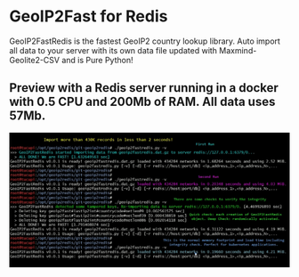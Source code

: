 # GeoIP2Fast for Redis

GeoIP2FastRedis is the fastest GeoIP2 country lookup library. Auto import all data to your server with its own data file updated with Maxmind-Geolite2-CSV and is Pure Python!


## Preview with a Redis server running in a docker with 0.5 CPU and 200Mb of RAM. All data uses 57Mb.

![](https://github.com/rabuchaim/geoip2redis/blob/main/images/preview.jpg)
